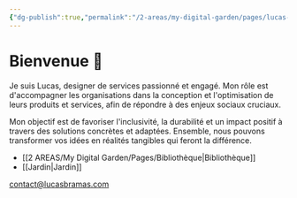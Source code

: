 ```yaml
---
{"dg-publish":true,"permalink":"/2-areas/my-digital-garden/pages/lucas-bramas/","tags":["gardenEntry"],"dgHomeLink":"false","dgShowBacklinks":"false","dgShowLocalGraph":"false"}
---
```


# Bienvenue 👋

Je suis Lucas, designer de services passionné et engagé. Mon rôle est d'accompagner les organisations dans la conception et l'optimisation de leurs produits et services, afin de répondre à des enjeux sociaux cruciaux.

Mon objectif est de favoriser l'inclusivité, la durabilité et un impact positif à travers des solutions concrètes et adaptées. Ensemble, nous pouvons transformer vos idées en réalités tangibles qui feront la différence.

- [[2 AREAS/My Digital Garden/Pages/Bibliothèque\|Bibliothèque]]
- [[Jardin\|Jardin]]

contact@lucasbramas.com

